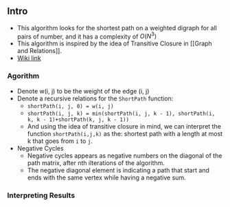 ## Intro
* This algorithm looks for the shortest path on a weighted digraph for all pairs of number, and it has a complexity of $O(N^3)$
* This algorithm is inspired by the idea of Transitive Closure in [[Graph and Relations]]. 
* [Wiki link](https://www.wikiwand.com/en/Floyd%E2%80%93Warshall_algorithm)
### Agorithm
* Denote w(i, j) to be the weight of the edge (i, j)
* Denote a recursive relations for the `ShortPath` function: 
	* `shortPath(i, j, 0) = w(i, j)`
	* `shortPath(i, j, k) = min(shortPath(i, j, k - 1), shortPath(i, k, k - 1)+shortPath(k, j, k - 1))`
	* And using the idea of transitive closure in mind, we can interpret the function `shortPath(i,j,k)` as the: shortest path with a length at most k that goes from `i` to `j`. 
* Negative Cycles
	* Negative cycles appears as negative numbers on the diagonal of the path matrix, after nth ilterations of the algorithm. 
	* The negative diagonal element is indicating a path that start and ends with the same vertex while having a negative sum. 


### Interpreting Results